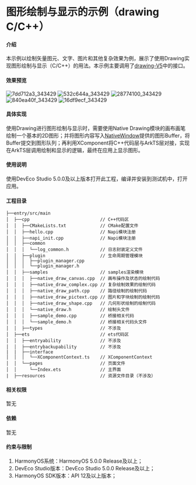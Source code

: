 # 图形绘制与显示的示例（drawing C/C++）

#### 介绍

本示例以绘制矢量图元、文字、图片和其他复杂效果为例，展示了使用Drawing实现图形绘制与显示（C/C++）的用法。本示例主要调用了[drawing-V5](https://developer.huawei.com/consumer/cn/doc/harmonyos-references-V5/_drawing-V5)中的接口。

#### 效果预览

![7dd712a3_343429](screenshots/device/7dd712a3_343429.jpeg)
![532c644a_343429](screenshots/device/532c644a_343429.jpeg)
![28774100_343429](screenshots/device/28774100_343429.jpeg)
![840ea40f_343429](screenshots/device/840ea40f_343429.jpeg)
![16df9ecf_343429](screenshots/device/16df9ecf_343429.jpeg)

#### 具体实现

使用Drawing进行图形绘制与显示时，需要使用Native Drawing模块的画布画笔绘制一个基本的2D图形；并将图形内容写入[NativeWindow](https://developer.huawei.com/consumer/cn/doc/harmonyos-guides-V5/native-window-guidelines-V5)提供的图形Buffer，将Buffer提交到图形队列；再利用XComponent将C++代码层与ArkTS层对接，实现在ArkTS层调用绘制和显示的逻辑，最终在应用上显示图形。

#### 使用说明

使用DevEco Studio 5.0.0及以上版本打开此工程，编译并安装到测试机中，打开应用。

#### 工程目录

```
├──entry/src/main
│  ├──cpp                           // C++代码区
│  │  ├──CMakeLists.txt             // CMake配置文件
│  │  ├──hello.cpp                  // Napi模块注册
│  │  ├──napi_init.cpp              // Napi模块注册
│  │  ├──common
│  │  │  └──log_common.h            // 日志封装定义文件
│  │  ├──plugin                     // 生命周期管理模块
│  │  │  ├──plugin_manager.cpp
│  │  │  └──plugin_manager.h
│  │  ├──samples                    // samples渲染模块
│  │  │  ├──native_draw_canvas.cpp  // 画布操作及状态的绘制代码
│  │  │  ├──native_draw_complex.cpp // 复杂绘制效果的绘制代码
│  │  │  ├──native_draw_path.cpp    // 路径绘制的绘制代码
│  │  │  ├──native_draw_pictext.cpp // 图片和字块绘制的绘制代码
│  │  │  ├──native_draw_shape.cpp   // 几何形状绘制的绘制代码
│  │  │  └──native_draw.h           // 绘制头文件
│  │  │  ├──sample_demo.cpp         // 桥接相关代码
│  │  │  └──sample_demo.h           // 桥接相关代码头文件
│  │  ├──types                      // 不涉及
│  ├──ets                           // ets代码区
│  │  ├──entryability               // 不涉及
│  │  ├──entrybackupability         // 不涉及
|  |  ├──interface
│  │  │  └──XComponentContext.ts    // XComponentContext
│  │  └──pages                      // 页面文件
│  │     └──Index.ets               // 主界面
|  ├──resources                     // 资源文件目录（不涉及）
```

#### 相关权限

暂无

#### 依赖

暂无

#### 约束与限制

1. HarmonyOS系统：HarmonyOS 5.0.0 Release及以上；
2. DevEco Studio版本：DevEco Studio 5.0.0 Release及以上；
3. HarmonyOS SDK版本：API 12及以上版本；
